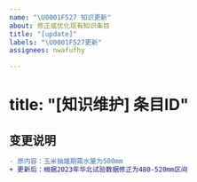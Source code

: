 ```yaml
---
name: "\U0001F527 知识更新"
about: 修正或优化现有知识条目
title: "[update]"
labels: "\U0001F527更新"
assignees: nwafufhy

---
```


# title: "[知识维护] 条目ID"
## 变更说明
```diff
- 原内容：玉米抽雄期需水量为500mm
+ 更新后：根据2023年华北试验数据修正为480-520mm区间
